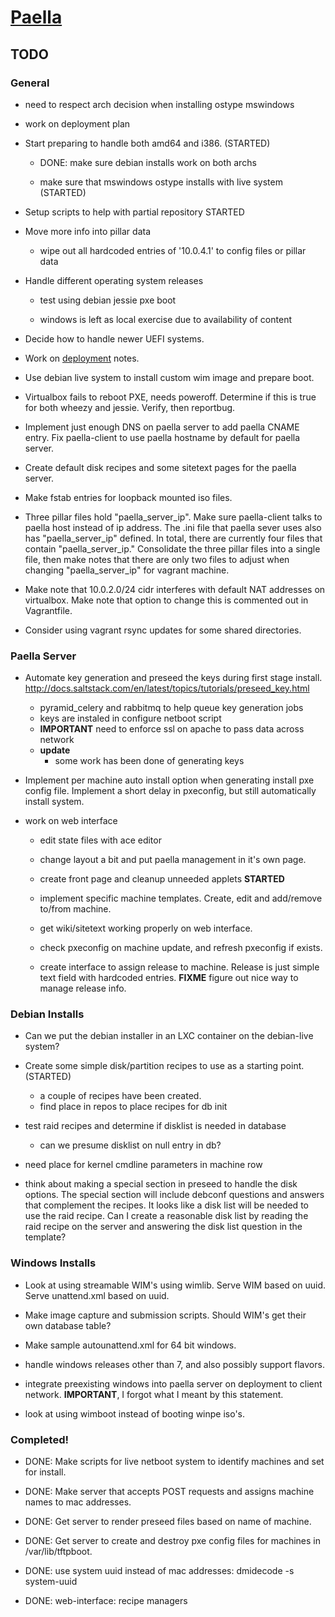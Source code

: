 # [Paella](#)

## TODO

### General

- need to respect arch decision when installing ostype mswindows

- work on deployment plan

- Start preparing to handle both amd64 and i386. (STARTED)

	- DONE: make sure debian installs work on both archs
	
	- make sure that mswindows ostype installs with live system (STARTED)
	

- Setup scripts to help with partial repository STARTED

- Move more info into pillar data

  - wipe out all hardcoded entries of '10.0.4.1' to config files or pillar data

- Handle different operating system releases

	- test using debian jessie pxe boot
	
	- windows is left as local exercise due to availability of content
	

- Decide how to handle newer UEFI systems.

- Work on [deployment](#pages/deployment) notes.

- Use debian live system to install custom wim image and prepare boot.

- Virtualbox fails to reboot PXE, needs poweroff.  Determine if this is true
for both wheezy and jessie.  Verify, then reportbug.

- Implement just enough DNS on paella server to add paella CNAME
entry.  Fix paella-client to use paella hostname by default for paella server.

- Create default disk recipes and some sitetext pages for the paella server.

- Make fstab entries for loopback mounted iso files.

- Three pillar files hold "paella_server_ip".  Make sure paella-client talks
to paella host instead of ip address.  The .ini file that paella sever uses
also has "paella_server_ip" defined.  In total, there are currently four
files that contain "paella_server_ip."  Consolidate the three pillar files into
a single file, then make notes that there are only two files to adjust when
changing "paella_server_ip" for vagrant machine.

- Make note that 10.0.2.0/24 cidr interferes with default NAT addresses
on virtualbox.  Make note that option to change this is commented out
in Vagrantfile.

- Consider using vagrant rsync updates for some shared directories.



### Paella Server

- Automate key generation and preseed the keys during first stage 
  install.
  http://docs.saltstack.com/en/latest/topics/tutorials/preseed_key.html
  - pyramid_celery and rabbitmq to help queue key generation jobs
  - keys are instaled in configure netboot script
  - **IMPORTANT** need to enforce ssl on apache to pass data across network
  - **update**
	- some work has been done of generating keys

- Implement per machine auto install option when generating install pxe 
config file.  Implement a short delay in pxeconfig, but still automatically install
system.

- work on web interface

	- edit state files with ace editor

	- change layout a bit and put paella management in it's own page.

	- create front page  and cleanup unneeded applets **STARTED**

	- implement specific machine templates.  Create, edit and add/remove
	to/from machine.

	- get wiki/sitetext working properly on web interface.

	- check pxeconfig on machine update, and refresh pxeconfig if exists.

	- create interface to assign release to machine.  Release is just simple
	text field with hardcoded entries.  **FIXME** figure out nice way to
	manage release info.
	

### Debian Installs

- Can we put the debian installer in an LXC container on the debian-live system?

- Create some simple disk/partition recipes to use as a starting 
  point.(STARTED)
  - a couple of recipes have been created.
  - find place in repos to place recipes for db init

- test raid recipes and determine if disklist is needed in database
  - can we presume disklist on null entry in db?

- need place for kernel cmdline parameters in machine row

- think about making a special section in preseed to handle the  disk options.  The
  special section will include debconf questions and answers that complement the
  recipes. It looks like a disk list will be needed to use the raid recipe.  Can I create
  a reasonable disk list by reading the raid recipe on the server and answering the
  disk list question in the template?

### Windows Installs

- Look at using streamable WIM's using wimlib.  Serve WIM based on 
  uuid.  Serve unattend.xml based on uuid.
  
- Make image capture and submission scripts. Should WIM's get their 
  own database table?

- Make sample autounattend.xml for 64 bit windows.

- handle windows releases other than 7, and also possibly support flavors.

- integrate preexisting windows into paella server on deployment to client network.
  **IMPORTANT**, I forgot what I meant by this statement.

- look at using wimboot instead of booting winpe iso's.

### Completed!

- DONE: Make scripts for live netboot system to identify machines and set
  for install.
  
- DONE: Make server that accepts POST requests and assigns machine names 
  to mac addresses.
  
- DONE: Get server to render preseed files based on name of machine.

- DONE: Get server to create and destroy pxe config files for machines in 
  /var/lib/tftpboot.

- DONE: use system uuid instead of mac addresses: dmidecode -s system-uuid

- DONE: web-interface:  recipe managers
